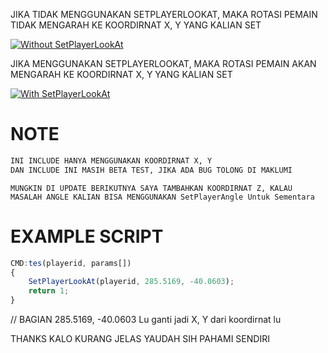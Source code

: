 
JIKA TIDAK MENGGUNAKAN SETPLAYERLOOKAT, MAKA ROTASI PEMAIN TIDAK MENGARAH KE KOORDIRNAT X, Y YANG KALIAN SET
 
[![Without SetPlayerLookAt]([https://media.discordapp.net/attachments/1139146928634990625/1173156415720915014/3ELR0P4.png?ex=6562ee0d&is=6550790d&hm=192d7a1195fa49fa422974999eb2060bacb89fb741158d18bdacaa2796872d4f&=&width=885&height=498])]([https://discord.gg/SCJ94u2M6v])

JIKA MENGGUNAKAN SETPLAYERLOOKAT, MAKA ROTASI PEMAIN AKAN MENGARAH KE KOORDIRNAT X, Y YANG KALIAN SET
 
[![With SetPlayerLookAt](https://media.discordapp.net/attachments/1139146928634990625/1173156765525868564/tQijUHw.png?ex=6562ee61&is=65507961&hm=b256ef9ef5926a708fcd5a1df6815e91a7786e74856528ba4703d52baf921fea&=&width=885&height=498)]([https://discord.gg/SCJ94u2M6v])

# NOTE

```bash
INI INCLUDE HANYA MENGGUNAKAN KOORDIRNAT X, Y
DAN INCLUDE INI MASIH BETA TEST, JIKA ADA BUG TOLONG DI MAKLUMI
```

```
MUNGKIN DI UPDATE BERIKUTNYA SAYA TAMBAHKAN KOORDIRNAT Z, KALAU MASALAH ANGLE KALIAN BISA MENGGUNAKAN SetPlayerAngle Untuk Sementara
```

# EXAMPLE SCRIPT

```js
CMD:tes(playerid, params[])
{
	SetPlayerLookAt(playerid, 285.5169, -40.0603);
	return 1;
}
```
// BAGIAN 285.5169, -40.0603 Lu ganti jadi X, Y dari koordirnat lu

THANKS KALO KURANG JELAS YAUDAH SIH PAHAMI SENDIRI
